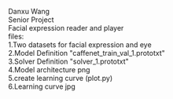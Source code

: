 Danxu Wang  
Senior Project  
Facial expression reader and player  
files:  
1.Two datasets for facial expression and eye  
2.Model Definition "caffenet_train_val_1.prototxt"  
3.Solver Definition "solver_1.prototxt"  
4.Model architecture png  
5.create learning curve (plot.py)  
6.Learning curve jpg  

